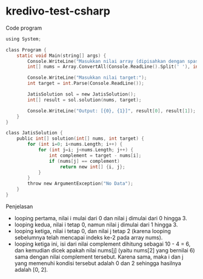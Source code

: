 # kredivo-test-csharp

Code program
``` c
using System;

class Program {
    static void Main(string[] args) {
        Console.WriteLine("Masukkan nilai array (dipisahkan dengan spasi):");
        int[] nums = Array.ConvertAll(Console.ReadLine().Split(' '), int.Parse);

        Console.WriteLine("Masukkan nilai target:");
        int target = int.Parse(Console.ReadLine());

        JatisSolution sol = new JatisSolution();
        int[] result = sol.solution(nums, target);

        Console.WriteLine("Output: [{0}, {1}]", result[0], result[1]);
    }
}

class JatisSolution {
    public int[] solution(int[] nums, int target) {
        for (int i=0; i<nums.Length; i++) {
            for (int j=i; j<nums.Length; j++) {
                int complement = target - nums[i];
                if (nums[j] == complement)
                    return new int[] {i, j};
            }
        }
        throw new ArgumentException("No Data");
    }
}
```

Penjelasan

- looping pertama, nilai i mulai dari 0 dan nilai j dimulai dari 0 hingga 3.
- looping kedua, nilai i tetap 0, namun nilai j dimulai dari 1 hingga 3.
- looping ketiga, nilai i tetap 0, dan nilai j tetap 2 (karena looping sebelumnya telah mencapai indeks ke-2 pada array nums).
- looping ketiga ini, isi dari nilai complement dihitung sebagai 10 - 4 = 6, dan kemudian dicek apakah nilai nums[j] (yaitu nums[2] yang bernilai 6) sama dengan nilai complement tersebut. Karena sama, maka i dan j yang memenuhi kondisi tersebut adalah 0 dan 2 sehingga hasilnya adalah [0, 2].
